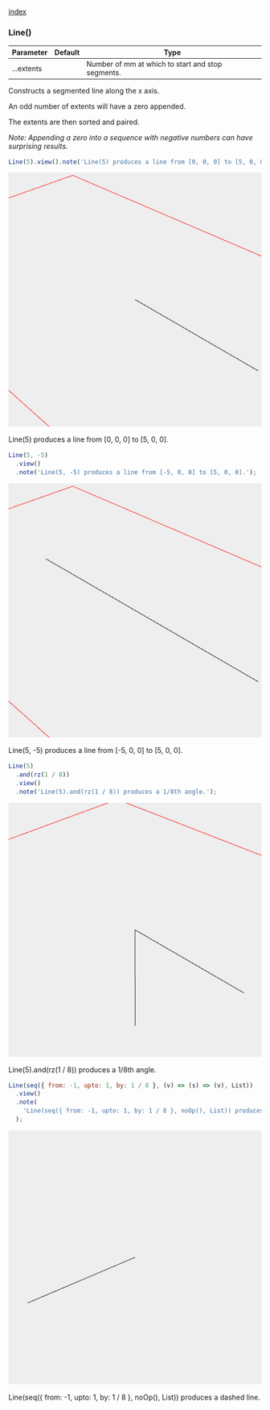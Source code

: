 [index](../../nb/api/index.md)
### Line()
Parameter|Default|Type
---|---|---
|...extents||Number of mm at which to start and stop segments.

Constructs a segmented line along the x axis.

An odd number of extents will have a zero appended.

The extents are then sorted and paired.

_Note: Appending a zero into a sequence with negative numbers can have surprising results._

```JavaScript
Line(5).view().note('Line(5) produces a line from [0, 0, 0] to [5, 0, 0].');
```

![Image](Line.md.$2.png)

Line(5) produces a line from [0, 0, 0] to [5, 0, 0].

```JavaScript
Line(5, -5)
  .view()
  .note('Line(5, -5) produces a line from [-5, 0, 0] to [5, 0, 0].');
```

![Image](Line.md.$3.png)

Line(5, -5) produces a line from [-5, 0, 0] to [5, 0, 0].

```JavaScript
Line(5)
  .and(rz(1 / 8))
  .view()
  .note('Line(5).and(rz(1 / 8)) produces a 1/8th angle.');
```

![Image](Line.md.$4.png)

Line(5).and(rz(1 / 8)) produces a 1/8th angle.

```JavaScript
Line(seq({ from: -1, upto: 1, by: 1 / 8 }, (v) => (s) => (v), List))
  .view()
  .note(
    'Line(seq({ from: -1, upto: 1, by: 1 / 8 }, noOp(), List)) produces a dashed line.'
  );
```

![Image](Line.md.$5.png)

Line(seq({ from: -1, upto: 1, by: 1 / 8 }, noOp(), List)) produces a dashed line.
